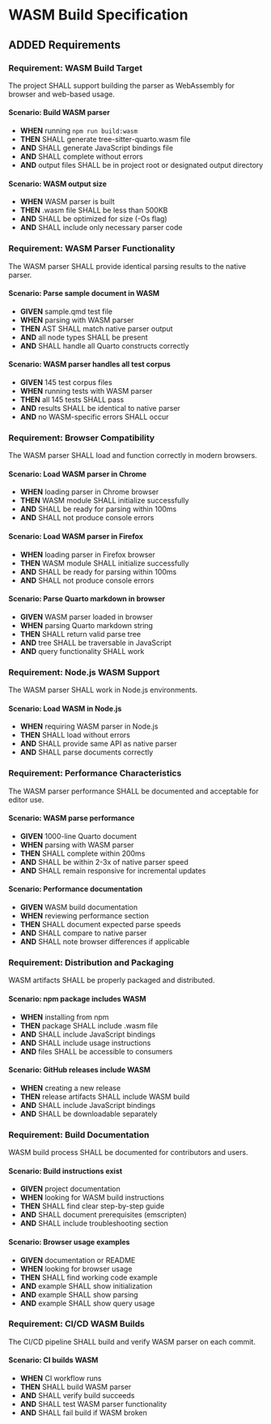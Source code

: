 # WASM Build Specification

## ADDED Requirements

### Requirement: WASM Build Target
The project SHALL support building the parser as WebAssembly for browser and web-based usage.

#### Scenario: Build WASM parser
- **WHEN** running `npm run build:wasm`
- **THEN** SHALL generate tree-sitter-quarto.wasm file
- **AND** SHALL generate JavaScript bindings file
- **AND** SHALL complete without errors
- **AND** output files SHALL be in project root or designated output directory

#### Scenario: WASM output size
- **WHEN** WASM parser is built
- **THEN** .wasm file SHALL be less than 500KB
- **AND** SHALL be optimized for size (-Os flag)
- **AND** SHALL include only necessary parser code

### Requirement: WASM Parser Functionality
The WASM parser SHALL provide identical parsing results to the native parser.

#### Scenario: Parse sample document in WASM
- **GIVEN** sample.qmd test file
- **WHEN** parsing with WASM parser
- **THEN** AST SHALL match native parser output
- **AND** all node types SHALL be present
- **AND** SHALL handle all Quarto constructs correctly

#### Scenario: WASM parser handles all test corpus
- **GIVEN** 145 test corpus files
- **WHEN** running tests with WASM parser
- **THEN** all 145 tests SHALL pass
- **AND** results SHALL be identical to native parser
- **AND** no WASM-specific errors SHALL occur

### Requirement: Browser Compatibility
The WASM parser SHALL load and function correctly in modern browsers.

#### Scenario: Load WASM parser in Chrome
- **WHEN** loading parser in Chrome browser
- **THEN** WASM module SHALL initialize successfully
- **AND** SHALL be ready for parsing within 100ms
- **AND** SHALL not produce console errors

#### Scenario: Load WASM parser in Firefox
- **WHEN** loading parser in Firefox browser
- **THEN** WASM module SHALL initialize successfully
- **AND** SHALL be ready for parsing within 100ms
- **AND** SHALL not produce console errors

#### Scenario: Parse Quarto markdown in browser
- **GIVEN** WASM parser loaded in browser
- **WHEN** parsing Quarto markdown string
- **THEN** SHALL return valid parse tree
- **AND** tree SHALL be traversable in JavaScript
- **AND** query functionality SHALL work

### Requirement: Node.js WASM Support
The WASM parser SHALL work in Node.js environments.

#### Scenario: Load WASM in Node.js
- **WHEN** requiring WASM parser in Node.js
- **THEN** SHALL load without errors
- **AND** SHALL provide same API as native parser
- **AND** SHALL parse documents correctly

### Requirement: Performance Characteristics
The WASM parser performance SHALL be documented and acceptable for editor use.

#### Scenario: WASM parse performance
- **GIVEN** 1000-line Quarto document
- **WHEN** parsing with WASM parser
- **THEN** SHALL complete within 200ms
- **AND** SHALL be within 2-3x of native parser speed
- **AND** SHALL remain responsive for incremental updates

#### Scenario: Performance documentation
- **GIVEN** WASM build documentation
- **WHEN** reviewing performance section
- **THEN** SHALL document expected parse speeds
- **AND** SHALL compare to native parser
- **AND** SHALL note browser differences if applicable

### Requirement: Distribution and Packaging
WASM artifacts SHALL be properly packaged and distributed.

#### Scenario: npm package includes WASM
- **WHEN** installing from npm
- **THEN** package SHALL include .wasm file
- **AND** SHALL include JavaScript bindings
- **AND** SHALL include usage instructions
- **AND** files SHALL be accessible to consumers

#### Scenario: GitHub releases include WASM
- **WHEN** creating a new release
- **THEN** release artifacts SHALL include WASM build
- **AND** SHALL include JavaScript bindings
- **AND** SHALL be downloadable separately

### Requirement: Build Documentation
WASM build process SHALL be documented for contributors and users.

#### Scenario: Build instructions exist
- **GIVEN** project documentation
- **WHEN** looking for WASM build instructions
- **THEN** SHALL find clear step-by-step guide
- **AND** SHALL document prerequisites (emscripten)
- **AND** SHALL include troubleshooting section

#### Scenario: Browser usage examples
- **GIVEN** documentation or README
- **WHEN** looking for browser usage
- **THEN** SHALL find working code example
- **AND** example SHALL show initialization
- **AND** example SHALL show parsing
- **AND** example SHALL show query usage

### Requirement: CI/CD WASM Builds
The CI/CD pipeline SHALL build and verify WASM parser on each commit.

#### Scenario: CI builds WASM
- **WHEN** CI workflow runs
- **THEN** SHALL build WASM parser
- **AND** SHALL verify build succeeds
- **AND** SHALL test WASM parser functionality
- **AND** SHALL fail build if WASM broken
